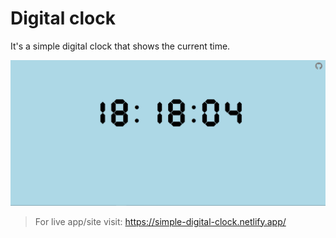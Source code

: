 # Digital clock

It's a simple digital clock that shows the current time.

![digital-clock](./src/images/clock.png)

> For live app/site visit: https://simple-digital-clock.netlify.app/
